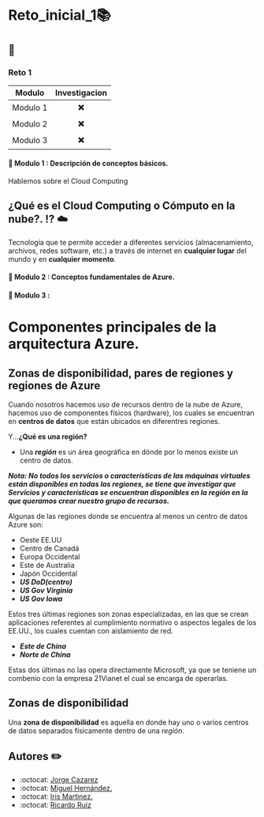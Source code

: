 # Reto_inicial_1:books:

## :page_facing_up: 

### Reto 1

|                       Modulo                 |    Investigacion         |
|:--------------------------------------------:|:------------------------:|
|                       Modulo 1               | :heavy_multiplication_x: | 
|                       Modulo 2               | :heavy_multiplication_x: | 
|                       Modulo 3               | :heavy_multiplication_x: |


#### :bookmark_tabs: Modulo 1 : Descripción de conceptos básicos.
Hablemos sobre el Cloud Computing

## ¿Qué es el Cloud Computing o Cómputo en la nube?. :interrobang: :cloud:
Tecnología que te permite acceder a diferentes servicios (almacenamiento, archivos, redes software, etc.) a través de internet en **cualquier lugar** del mundo y en **cualquier momento**.

#### :bookmark_tabs: Modulo 2 : Conceptos fundamentales de Azure.

#### :bookmark_tabs: Modulo 3 : 
# Componentes principales de la arquitectura Azure.

## Zonas de disponibilidad, pares de regiones y regiones de Azure

Cuando nosotros hacemos uso de recursos dentro de la nube de Azure, hacemos uso de componentes físicos (hardware), los cuales se encuentran en __centros de datos__ que están ubicados en diferentres regiones.

Y...__¿Qué es una región?__

- Una ***región*** es un área geográfica en dónde por lo menos existe un centro de datos.

***Nota: No todos los servicios o características de las máquinas virtuales están disponibles en todas las regiones, se tiene que investigar que Servicios y características se encuentran disponibles en la región en la que queramos crear nuestro grupo de recursos.***

Algunas de las regiones donde se encuentra al menos un centro de datos Azure son:

- Oeste EE.UU
- Centro de Canadá
- Europa Occidental
- Este de Australia
- Japón Occidental
- ***US DoD(centro)***
- ***US Gov Virginia***
- ***US Gov Iowa***

Estos tres últimas regiones son zonas especializadas, en las que se crean aplicaciones referentes al cumplimiento normativo o aspectos legales de los EE.UU., los cuales cuentan con aislamiento de red. 

- ***Este de China***
- ***Norte de China***

Estas dos últimas no las opera directamente Microsoft, ya que se teniene un combenio con la empresa 21Vianet el cual se encarga de operarlas.

## Zonas de disponibilidad

Una **zona de disponibilidad** es aquella en donde hay uno o varios centros de datos separados físicamente dentro de una _región_.

## Autores :pencil2:
- :octocat: [Jorge Cazarez](https://github.com/JorgeCasarez)
- :octocat: [Miguel Hernández.](https://github.com/Miguelasdz)
- :octocat: [Iris Martinez.](https://github.com/IrisYMartinez)
- :octocat: [Ricardo Ruíz](https://github.com/Yatram)
